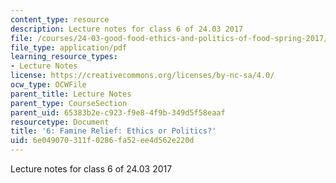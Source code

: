 ```yaml
---
content_type: resource
description: Lecture notes for class 6 of 24.03 2017
file: /courses/24-03-good-food-ethics-and-politics-of-food-spring-2017/6e049070311f0286fa52ee4d562e220d_MIT24_03S17_lec06.pdf
file_type: application/pdf
learning_resource_types:
- Lecture Notes
license: https://creativecommons.org/licenses/by-nc-sa/4.0/
ocw_type: OCWFile
parent_title: Lecture Notes
parent_type: CourseSection
parent_uid: 65383b2e-c923-f9e8-4f9b-349d5f58eaaf
resourcetype: Document
title: '6: Famine Relief: Ethics or Politics?'
uid: 6e049070-311f-0286-fa52-ee4d562e220d
---
```

Lecture notes for class 6 of 24.03 2017